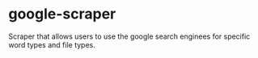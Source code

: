 # google-scraper
Scraper that allows users to use the google search enginees for specific word types and file types.
